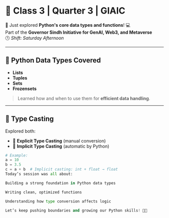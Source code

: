 # 📘 Class 3 | Quarter 3 | GIAIC

🚀 Just explored **Python's core data types and functions**! 💻  
Part of the **Governor Sindh Initiative for GenAI, Web3, and Metaverse**  
🕒 *Shift: Saturday Afternoon*

---

## 🔢 Python Data Types Covered

- **Lists**
- **Tuples**
- **Sets**
- **Frozensets**

> Learned how and when to use them for **efficient data handling**.

---

## 🔄 Type Casting

Explored both:

- 🔹 **Explicit Type Casting** (manual conversion)
- 🔹 **Implicit Type Casting** (automatic by Python)

```python
# Example:
a = 10
b = 3.5
c = a + b  # Implicit casting: int + float → float
Today’s session was all about:

Building a strong foundation in Python data types

Writing clean, optimized functions

Understanding how type conversion affects logic

Let’s keep pushing boundaries and growing our Python skills! 🌱🐍

